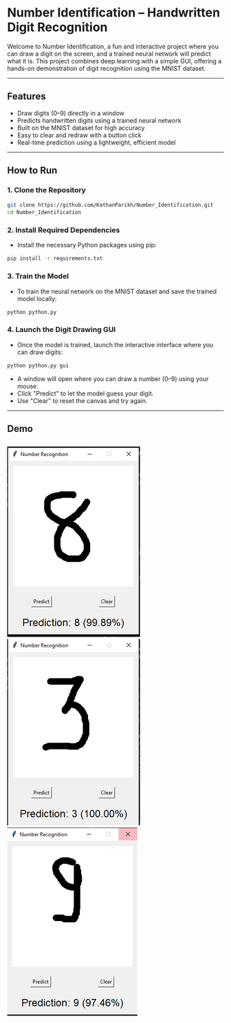#  **Number Identification** – Handwritten Digit Recognition

Welcome to Number Identification, a fun and interactive project where you can draw a digit on the screen, and a trained neural network will predict what it is. This project combines deep learning with a simple GUI, offering a hands-on demonstration of digit recognition using the MNIST dataset.

---

##  Features

-  Draw digits (0–9) directly in a window
-  Predicts handwritten digits using a trained neural network
-  Built on the MNIST dataset for high accuracy
-  Easy to clear and redraw with a button click
-  Real-time prediction using a lightweight, efficient model

---

##  How to Run

### 1. Clone the Repository

```bash
git clone https://github.com/KathanParikh/Number_Identification.git
cd Number_Identification
```
### 2. Install Required Dependencies
- Install the necessary Python packages using pip:
```bash
pip install -r requirements.txt
```

### 3. Train the Model
- To train the neural network on the MNIST dataset and save the trained model locally:
```bash
python python.py
```

### 4. Launch the Digit Drawing GUI
- Once the model is trained, launch the interactive interface where you can draw digits:
```bash
python python.py gui
```
- A window will open where you can draw a number (0–9) using your mouse.
- Click "Predict" to let the model guess your digit.
- Use "Clear" to reset the canvas and try again.

---
## Demo
![Demo](demo.PNG)
![Demo](demo2.PNG)
![Demo](demo3.PNG)
---

